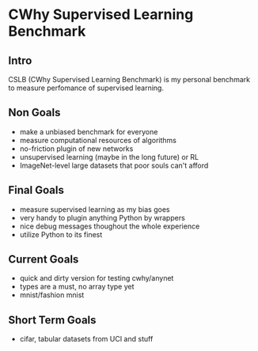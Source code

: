 # CWhy Supervised Learning Benchmark
## Intro
CSLB (CWhy Supervised Learning Benchmark) is my personal benchmark to measure perfomance of supervised learning.

## Non Goals
* make a unbiased benchmark for everyone
* measure computational resources of algorithms
* no-friction plugin of new networks
* unsupervised learning (maybe in the long future) or RL
* ImageNet-level large datasets that poor souls can't afford

## Final Goals
* measure supervised learning as my bias goes
* very handy to plugin anything Python by wrappers
* nice debug messages thoughout the whole experience
* utilize Python to its finest

## Current Goals
* quick and dirty version for testing cwhy/anynet
* types are a must, no array type yet
* mnist/fashion mnist

## Short Term Goals
* cifar, tabular datasets from UCI and stuff
